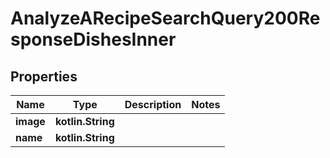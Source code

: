
# AnalyzeARecipeSearchQuery200ResponseDishesInner

## Properties
Name | Type | Description | Notes
------------ | ------------- | ------------- | -------------
**image** | **kotlin.String** |  | 
**name** | **kotlin.String** |  | 



